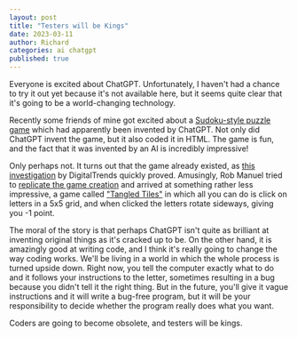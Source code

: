```yaml
---
layout: post
title: "Testers will be Kings"
date: 2023-03-11
author: Richard
categories: ai chatgpt
published: true
---
```

Everyone is excited about ChatGPT. Unfortunately, I haven't had a chance to try it out yet because it's not available here, but it seems quite clear that it's going to be a world-changing technology.

Recently some friends of mine got excited about a [Sudoku-style puzzle game](https://sumplete.com/about/?fbclid=IwAR1Xh0g-KA1j3rFU3UkWLRBKWtAm7QEeKKQXQOZM3BibsKwX36URI5zMItk) which had apparently been invented by ChatGPT. Not only did ChatGPT invent the game, but it also coded it in HTML. The game is fun, and the fact that it was invented by an AI is incredibly impressive!

Only perhaps not. It turns out that the game already existed, as [this investigation](https://www.digitaltrends.com/gaming/sumplete-chatgpt-ai-game-design-ethics/?fbclid=IwAR32Kz9wzotDkXJTftnP4JLLZqHvA28wLs8EfCgn1IRkWxWq11T9UuN07lg) by DigitalTrends quickly proved. Amusingly, Rob Manuel tried to [replicate the game creation](https://github.com/robmanuel/tangled-tiles?fbclid=IwAR0YzVgE6w83DVS410FTJ12sXa0W3z07VP98ZEZzECDJQGazm-Cc6ALOYrA) and arrived at something rather less impressive, a game called ["Tangled Tiles"](https://htmlpreview.github.io/?https://github.com/robmanuel/tangled-tiles/blob/master/index.html) in which all you can do is click on letters in a 5x5 grid, and when clicked the letters rotate sideways, giving you -1 point.

The moral of the story is that perhaps ChatGPT isn't quite as brilliant at inventing original things as it's cracked up to be. On the other hand, it is amazingly good at writing code, and I think it's really going to change the way coding works. We'll be living in a world in which the whole process is turned upside down. Right now, you tell the computer exactly what to do and it follows your instructions to the letter, sometimes resulting in a bug because you didn't tell it the right thing. But in the future, you'll give it vague instructions and it will write a bug-free program, but it will be your responsibility to decide whether the program really does what you want. 

Coders are going to become obsolete, and testers will be kings.
